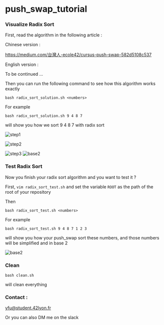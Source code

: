 # push_swap_tutorial

### Visualize Radix Sort

First, read the algorithm in the following article :

Chinese version :

https://medium.com/台灣人-ecole42/cursus-push-swap-582d5108c537

English version : 

To be continued ...

Then you can run the following command to see how this algorithm works exactly

```bash radix_sort_solution.sh <numbers> ```

For example

```bash radix_sort_solution.sh 9 4 8 7 ```

will show you how we sort 9 4 8 7 with radix sort

![step1](https://user-images.githubusercontent.com/70040774/119062284-aa864c00-b9d6-11eb-9ed8-ba24efeb457e.png)

![step2](https://user-images.githubusercontent.com/70040774/119062295-aeb26980-b9d6-11eb-8fd0-5aa7567f20d7.png)

![step3](https://user-images.githubusercontent.com/70040774/119062298-b114c380-b9d6-11eb-87fa-9b7d08c5dcfd.png)
![base2](https://user-images.githubusercontent.com/70040774/119062439-208ab300-b9d7-11eb-8dfd-85b9e989274a.png)


### Test Radix Sort

Now you finish your radix sort algorithm and you want to test it ?

First, ```vim radix_sort_test.sh``` and set the variable ```ROOT``` as the path of the root of your repository

Then

```bash radix_sort_test.sh <numbers>```

For example

```bash radix_sort_test.sh 9 4 8 7 1 2 3```

will show you how your push_swap sort these numbers, and those numbers will be simplified and in base 2

![base2](https://user-images.githubusercontent.com/70040774/119062455-2a141b00-b9d7-11eb-9c0e-778e50afba2c.png)

### Clean

```bash clean.sh```

will clean everything

### Contact : 

yfu@student.42lyon.fr

Or you can also DM me on the slack
